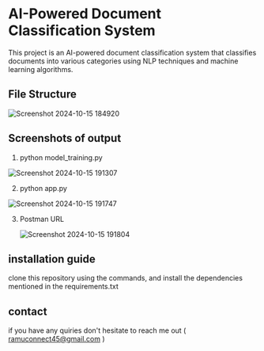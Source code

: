 # AI-Powered Document Classification System

This project is an AI-powered document classification system that classifies documents into various categories using NLP techniques and machine learning algorithms.

## File Structure

![Screenshot 2024-10-15 184920](https://github.com/user-attachments/assets/92108caf-a408-4a5a-a4cc-1249ddb1c42b)

## Screenshots of output

1. python model_training.py
   
  ![Screenshot 2024-10-15 191307](https://github.com/user-attachments/assets/3eddbc06-5f2c-4c44-abf9-38ff4136129c)

2. python app.py

  ![Screenshot 2024-10-15 191747](https://github.com/user-attachments/assets/9117315c-87af-4ec9-8bc8-bf2fee0a3bb6)

3. Postman URL

   ![Screenshot 2024-10-15 191804](https://github.com/user-attachments/assets/581b6db5-a7d9-4ee5-9543-edd30b12da94)

## installation guide 

clone this repository using the commands, and install the dependencies mentioned in the requirements.txt 

## contact 

if you have any quiries don't hesitate to reach me out ( ramuconnect45@gmail.com )



